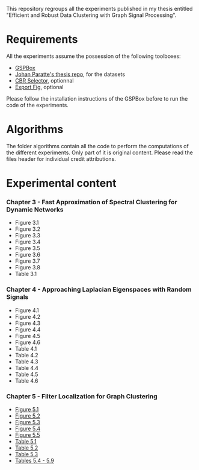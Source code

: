 This repository regroups all the experiments published in my thesis entitled
"Efficient and Robust Data Clustering with Graph Signal Processing".


Requirements
============

All the experiments assume the possession of the following toolboxes:
* [GSPBox](https://github.com/epfl-lts2/gspbox)
* [Johan Paratte's thesis repo](https://github.com/jparatte/thesis), for the datasets
* [CBR Selector](https://github.com/DevinCharles/cbrSelector), optionnal
* [Export Fig](https://github.com/altmany/export_fig), optional

Please follow the installation instructions of the GSPBox before to run the code of the experiments.


Algorithms
==========

The folder algorithms contain all the code to perform the computations of the different experiments.
Only part of it is original content. Please read the files header for individual credit attributions.


Experimental content
====================

### Chapter 3 - Fast Approximation of Spectral Clustering for Dynamic Networks

* Figure 3.1
* Figure 3.2
* Figure 3.3
* Figure 3.4
* Figure 3.5
* Figure 3.6
* Figure 3.7
* Figure 3.8
* Table 3.1

### Chapter 4 - Approaching Laplacian Eigenspaces with Random Signals

* Figure 4.1
* Figure 4.2
* Figure 4.3
* Figure 4.4
* Figure 4.5
* Figure 4.6
* Table 4.1
* Table 4.2
* Table 4.3
* Table 4.4
* Table 4.5
* Table 4.6

### Chapter 5 - Filter Localization for Graph Clustering

* [Figure 5.1](./experiments/chapter5/exp1_sensor_heat.m)
* [Figure 5.2](./experiments/chapter5/exp2_example_diffusion_from_centroids.m)
* [Figure 5.3](./experiments/chapter5/exp4_lowpass_norm_tig.m)
* [Figure 5.4](./experiments/chapter5/exp5_limits_norm_tig.m)
* [Figure 5.5](./experiments/chapter5/exp7_SBM_quality.m)
* [Table 5.1](./experiments/chapter5/exp3_centers_from_medoids.m)
* [Table 5.2](./experiments/chapter5/exp6_scaling_n.m)
* [Table 5.3](./experiments/chapter5/exp8_mnist.m)
* [Tables 5.4 - 5.9](./experiments/chapter5/exp9_synthetic.m)
